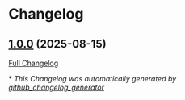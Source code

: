 # Changelog

## [1.0.0](https://github.com/dovutuan/lalog/tree/1.0.0) (2025-08-15)

[Full Changelog](https://github.com/dovutuan/lalog/compare/20737801e2b4fcb699a5062635d1adf3a633a738...1.0.0)



\* *This Changelog was automatically generated by [github_changelog_generator](https://github.com/github-changelog-generator/github-changelog-generator)*
